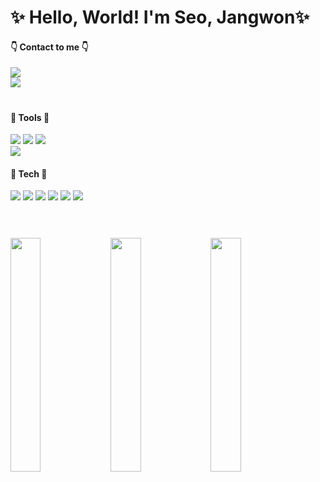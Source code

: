 <div>
  
# ✨ Hello, World! I'm Seo, Jangwon✨

#### 👇 Contact to me 👇

<a href="mailto:seojang0510@gmail.com"><img src="https://img.shields.io/badge/seojang0510@gmail.com-EA4335?style=for-the-badge&logo=Gmail&logoColor=white&link=mailto:seojang0510@gmail.com"/></a> <br/>
<a href="mailto:seojang980510@naver.com"><img src="https://img.shields.io/badge/seojang980510@naver.com-03C75A?style=for-the-badge&logo=Naver&logoColor=white&link=mailto:seojang980510@naver.com"/></a>
#

####  👷 Tools 👷

  <img src="https://img.shields.io/badge/intellijidea-000000?style=flat&logo=IntelliJ IDEA&logoColor=white"/>
  <img src="https://img.shields.io/badge/Eclipse IDE-2C2255?style=flat&logo=Eclipse IDE&logoColor=white"/>
  <img src="https://img.shields.io/badge/Visual Studio Code-007ACC?style=flat&logo=Visual Studio Code&logoColor=white"/>
  <br/>
  <img src="https://img.shields.io/badge/Git Lab-FC6D26?style=flat&logo=gitlab&logoColor=white"/>
  
  <br/>

  ####  👷 Tech 👷
  
  <img src="https://img.shields.io/badge/Spring Boot-6DB33F?style=flat&logo=springboot&logoColor=white"/>
  <img src="https://img.shields.io/badge/mysql-4479A1?style=flat&logo=MySQL&logoColor=white">
  <img src="https://img.shields.io/badge/MariaDB-003545?style=flat&logo=MariaDB&logoColor=white">
  <img src="https://img.shields.io/badge/PostgreSQL-4169E1?style=flat&logo=postgresql&logoColor=white">
  <img src="https://img.shields.io/badge/Redis-FF4438?style=flat&logo=Redis&logoColor=white">
  <img src="https://img.shields.io/badge/React-61DAFB?style=flat&logo=React&logoColor=white"/>
  
<br/>

#

<br/>
<!--
![Top Langs](https://github-readme-stats.vercel.app/api/top-langs/?username=Seo-Jangwon&layout=donut&theme=tokyonight)

<img src="http://mazandi.herokuapp.com/api?handle=seojang980510&theme=dark"/>

[![Solved.ac Profile](http://mazassumnida.wtf/api/v2/generate_badge?boj=seojang980510)](https://solved.ac/seojang980510/)
-->

<!--
![Jangwon's GitHub stats](http://github-profile-summary-cards.vercel.app/api/cards/profile-details?username=Seo-Jangwon&theme=radical)
![](http://github-profile-summary-cards.vercel.app/api/cards/repos-per-language?username=Seo-Jangwon&theme=radical)
![](http://github-profile-summary-cards.vercel.app/api/cards/most-commit-language?username=Seo-Jangwon&theme=radical)
-->

<!-- 통계와 생산적인 시간대 -->
<div>
  <img width="31%" src="http://github-profile-summary-cards.vercel.app/api/cards/most-commit-language?username=Seo-Jangwon&theme=tokyonight" />
  <img width="31%" src="http://github-profile-summary-cards.vercel.app/api/cards/stats?username=Seo-Jangwon&theme=tokyonight" />
  <img width="31%" src="http://github-profile-summary-cards.vercel.app/api/cards/productive-time?username=Seo-Jangwon&theme=tokyonight&utcOffset=9" />
</div>

   <br/>
   <br/>
   
<!--
</div>
<section> 

   ## WORK EXPERIENCE

   ### MDOC, Seoul, Republic of Korea

* [m-doc.io](https://m-doc.io/)
* Intern (25/08/2021~31/01/2022)
* Develop a web app using REACT(JAVASCRIPT) & AWS AMPLIFY (SERVERLESS)
</section>

   <br/>
   <br/>
   
<section>
  
  ## EDUCATION

   ### Yonsei University WonJu campus, WonJu, Republic of Korea

* Major in Computer Science (02/2017 ~ 02/2024)

* Overall GPA: 3.5/4.3 (3.71/4.5)

### SSAFY 11th
  
* Java Track (01/2024~)

</section>   

   <br/>
   <br/>
   
<section>
  
   ## Certificates

   * SQLD (SQL Developer)
-->
<!--
**lkasjhdf/lkasjhdf** is a ✨ _special_ ✨ repository because its `README.md` (this file) appears on your GitHub profile.

Here are some ideas to get you started:

- 🔭 I’m currently working on ...
- 🌱 I’m currently learning ...
- 👯 I’m looking to collaborate on ...
- 🤔 I’m looking for help with ...
- 💬 Ask me about ...
- 📫 How to reach me: ...
- 😄 Pronouns: ...
- ⚡ Fun fact: ...
-->
